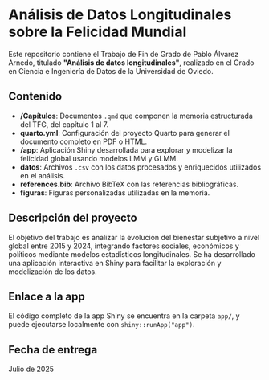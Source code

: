 # Análisis de Datos Longitudinales sobre la Felicidad Mundial

Este repositorio contiene el Trabajo de Fin de Grado de Pablo Álvarez Arnedo, titulado **"Análisis de datos longitudinales"**, realizado en el Grado en Ciencia e Ingeniería de Datos de la Universidad de Oviedo.

## Contenido

- **/Capítulos**: Documentos `.qmd` que componen la memoria estructurada del TFG, del capítulo 1 al 7.
- **quarto.yml**: Configuración del proyecto Quarto para generar el documento completo en PDF o HTML.
- **/app**: Aplicación Shiny desarrollada para explorar y modelizar la felicidad global usando modelos LMM y GLMM.
- **datos**: Archivos `.csv` con los datos procesados y enriquecidos utilizados en el análisis.
- **references.bib**: Archivo BibTeX con las referencias bibliográficas.
- **figuras**: Figuras personalizadas utilizadas en la memoria.

## Descripción del proyecto

El objetivo del trabajo es analizar la evolución del bienestar subjetivo a nivel global entre 2015 y 2024, integrando factores sociales, económicos y políticos mediante modelos estadísticos longitudinales. Se ha desarrollado una aplicación interactiva en Shiny para facilitar la exploración y modelización de los datos.

## Enlace a la app

El código completo de la app Shiny se encuentra en la carpeta `app/`, y puede ejecutarse localmente con `shiny::runApp("app")`.

## Fecha de entrega

Julio de 2025



